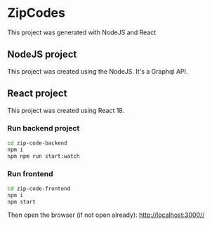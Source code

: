 # ZipCodes

This project was generated with NodeJS and React

## NodeJS project
This project was created using the NodeJS. It's a Graphql API.

## React project
This project was created using React 18.


### Run backend project
```sh
cd zip-code-backend
npm i
npm npm run start:watch
```

### Run frontend
```sh
cd zip-code-frontend
npm i
npm start
```

Then open the browser (if not open already): [http://localhost:3000//](http://localhost:3000/)